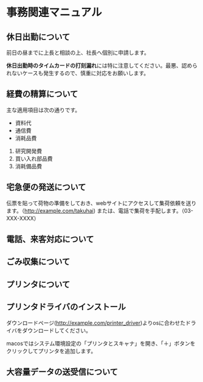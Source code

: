 # 事務関連マニュアル
## 休日出勤について
前日の昼までに上長と相談の上、社長へ個別に申請します。

**休日出勤時のタイムカードの打刻漏れ**には特に注意してください。最悪、認められないケースも発生するので、慎重に対応をお願いします。


## 経費の精算について
主な適用項目は次の通りです。
- 資料代
- 通信費
- 消耗品費
1. 研究開発費
1. 買い入れ部品費
1. 消耗備品費

## 宅急便の発送について
伝票を貼って荷物の準備をしておき、webサイトにアクセスして集荷依頼を送ります。（http://example.com/takuhai)
または、電話で集荷を手配します。（03-XXX-XXXX）
## 電話、来客対応について
## ごみ収集について
## プリンタについて
## プリンタドライバのインストール
ダウンロードページ(http://example.com/printer_driver)よりosに合わせたドライバをダウンロードしてください。

macosではシステム環境設定の「プリンタとスキャナ」を開き、「＋」ボタンをクリックしてプリンタを追加します。

## 大容量データの送受信について
